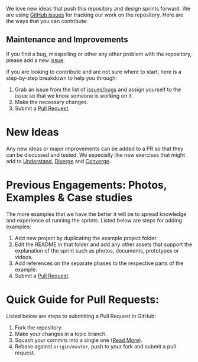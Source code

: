 We love new ideas that push this repository and design sprints forward. We are using [GitHub issues](https://github.com/axisgroup/design-process/issues/) 
for tracking our work on the repository. Here are the ways that you can contribute:

## Maintenance and Improvements
If you find a bug, misspelling or other any other problem with the repository, please add a new [issue](https://github.com/axisgroup/design-process/issues/new).

If you are looking to contribute and are not sure where to start, here is a step-by-step breakdown to help you through: 

1. Grab an issue from the list of [issues/bugs](https://github.com/axisgroup/design-process/labels/bug) and assign yourself to the issue so that we know someone is working on it. 
2. Make the necessary changes.
3. Submit a [Pull Request](#quick-guide-to-submitting-a-pull-request-in-github).

# New Ideas
Any new ideas or major improvements can be added to a PR so that they can be discussed and tested. 
We especially like new exercises that might add to 
[Understand](https://github.com/axisgroup/design-process/tree/master/1-Understand), 
[Diverge](https://github.com/axisgroup/design-process/tree/master/2-Diverge) and 
[Converge](https://github.com/axisgroup/design-process/tree/master/3-Converge).

# Previous Engagements: Photos, Examples & Case studies
The more examples that we have the better it will be to spread knowledge and experience of running the sprints. 
Listed below are steps for adding examples:

1. Add new project by duplicating the example project folder.
2. Edit the README in that folder and add any other assets that support the explanation of the sprint such as photos, documents, prototypes or videos.
3. Add references on the separate phases to the respective parts of the example.
4. Submit a [Pull Request](#quick-guide-to-submitting-a-pull-request-in-github).


# Quick Guide for Pull Requests:
Listed below are steps to submitting a Pull Request in GitHub:

1. Fork the repository.
2. Make your changes in a topic branch.
3. Squash your commits into a single one ([Read More](http://gitready.com/advanced/2009/02/10/squashing-commits-with-rebase.html)).
4. Rebase against `origin/master`, push to your fork and submit a pull request.

